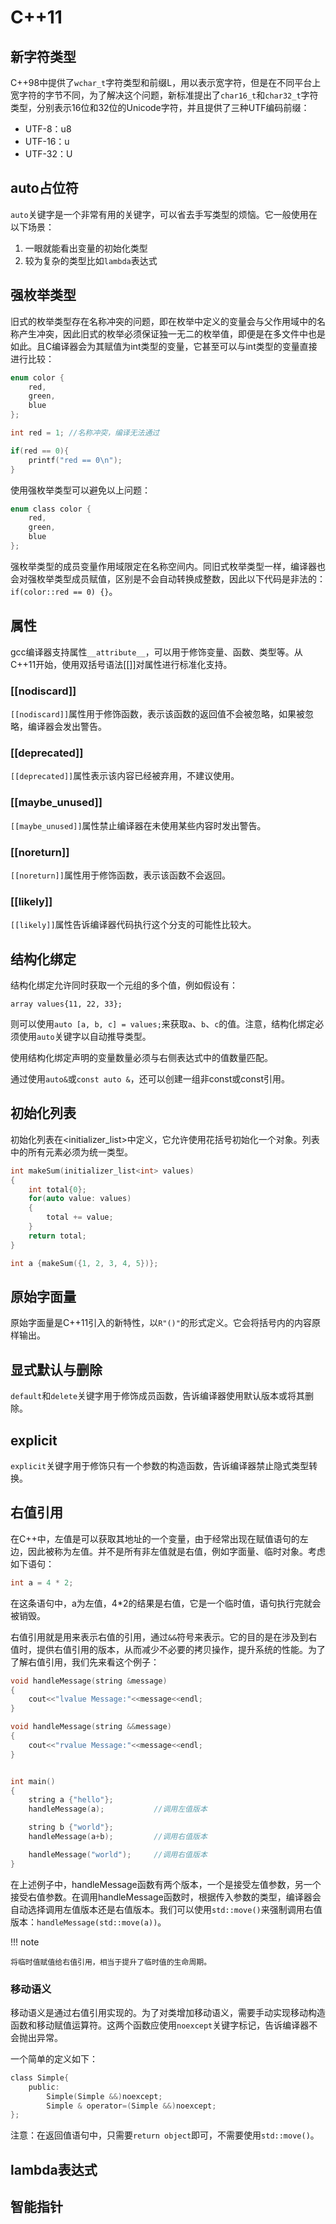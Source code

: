 # C++11 

## 新字符类型

C++98中提供了`wchar_t`字符类型和前缀L，用以表示宽字符，但是在不同平台上宽字符的字节不同，为了解决这个问题，新标准提出了`char16_t`和`char32_t`字符类型，分别表示16位和32位的Unicode字符，并且提供了三种UTF编码前缀：

- UTF-8：u8
- UTF-16：u
- UTF-32：U

## auto占位符

`auto`关键字是一个非常有用的关键字，可以省去手写类型的烦恼。它一般使用在以下场景：

1. 一眼就能看出变量的初始化类型
2. 较为复杂的类型比如`lambda`表达式

## 强枚举类型

旧式的枚举类型存在名称冲突的问题，即在枚举中定义的变量会与父作用域中的名称产生冲突，因此旧式的枚举必须保证独一无二的枚举值，即便是在多文件中也是如此。且C编译器会为其赋值为int类型的变量，它甚至可以与int类型的变量直接进行比较：

```C
enum color {
    red,
    green,
    blue
};

int red = 1; //名称冲突，编译无法通过

if(red == 0){
    printf("red == 0\n");
}
```

使用强枚举类型可以避免以上问题：

```C
enum class color {
    red,
    green,
    blue
};
```

强枚举类型的成员变量作用域限定在名称空间内。同旧式枚举类型一样，编译器也会对强枚举类型成员赋值，区别是不会自动转换成整数，因此以下代码是非法的：`if(color::red == 0) {}`。


## 属性

gcc编译器支持属性`__attribute__`，可以用于修饰变量、函数、类型等。从C++11开始，使用双括号语法[[]]对属性进行标准化支持。

### [[nodiscard]]

`[[nodiscard]]`属性用于修饰函数，表示该函数的返回值不会被忽略，如果被忽略，编译器会发出警告。

### [[deprecated]]

`[[deprecated]]`属性表示该内容已经被弃用，不建议使用。

### [[maybe_unused]]

`[[maybe_unused]]`属性禁止编译器在未使用某些内容时发出警告。

### [[noreturn]]

`[[noreturn]]`属性用于修饰函数，表示该函数不会返回。

### [[likely]]

`[[likely]]`属性告诉编译器代码执行这个分支的可能性比较大。

## 结构化绑定

结构化绑定允许同时获取一个元组的多个值，例如假设有：

`array values{11, 22, 33};`

则可以使用`auto [a, b, c] = values;`来获取`a`、`b`、`c`的值。注意，结构化绑定必须使用`auto`关键字以自动推导类型。

使用结构化绑定声明的变量数量必须与右侧表达式中的值数量匹配。

通过使用`auto&`或`const auto &`，还可以创建一组非const或const引用。

## 初始化列表

初始化列表在<initializer_list\>中定义，它允许使用花括号初始化一个对象。列表中的所有元素必须为统一类型。

```C
int makeSum(initializer_list<int> values)
{
    int total{0};
    for(auto value: values)
    {
        total += value;
    }
    return total;
}

int a {makeSum({1, 2, 3, 4, 5})};
```

## 原始字面量

原始字面量是C++11引入的新特性，以`R"()"`的形式定义。它会将括号内的内容原样输出。

## 显式默认与删除

`default`和`delete`关键字用于修饰成员函数，告诉编译器使用默认版本或将其删除。

## explicit

`explicit`关键字用于修饰只有一个参数的构造函数，告诉编译器禁止隐式类型转换。


## 右值引用

在C++中，左值是可以获取其地址的一个变量，由于经常出现在赋值语句的左边，因此被称为左值。并不是所有非左值就是右值，例如字面量、临时对象。考虑如下语句：

```C
int a = 4 * 2;
```

在这条语句中，a为左值，4*2的结果是右值，它是一个临时值，语句执行完就会被销毁。

右值引用就是用来表示右值的引用，通过`&&`符号来表示。它的目的是在涉及到右值时，提供右值引用的版本，从而减少不必要的拷贝操作，提升系统的性能。为了了解右值引用，我们先来看这个例子：

```C
void handleMessage(string &message)
{
    cout<<"lvalue Message:"<<message<<endl;
}

void handleMessage(string &&message)
{
    cout<<"rvalue Message:"<<message<<endl;
}


int main()
{
    string a {"hello"};
    handleMessage(a);           //调用左值版本

    string b {"world"};
    handleMessage(a+b);         //调用右值版本

    handleMessage("world");     //调用右值版本
}
```

在上述例子中，handleMessage函数有两个版本，一个是接受左值参数，另一个接受右值参数。在调用handleMessage函数时，根据传入参数的类型，编译器会自动选择调用左值版本还是右值版本。我们可以使用`std::move()`来强制调用右值版本：`handleMessage(std::move(a))`。

!!! note

    将临时值赋值给右值引用，相当于提升了临时值的生命周期。

### 移动语义

移动语义是通过右值引用实现的。为了对类增加移动语义，需要手动实现移动构造函数和移动赋值运算符。这两个函数应使用`noexcept`关键字标记，告诉编译器不会抛出异常。

一个简单的定义如下：

```C
class Simple{
    public:
        Simple(Simple &&)noexcept;
        Simple & operator=(Simple &&)noexcept;
};
```

注意：在返回值语句中，只需要`return object`即可，不需要使用`std::move()`。


## lambda表达式


## 智能指针
